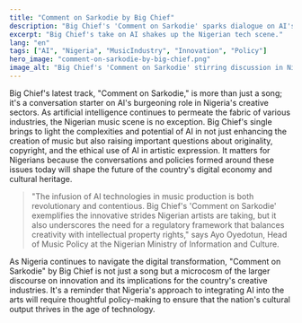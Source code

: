```yaml
---
title: "Comment on Sarkodie by Big Chief"
description: "Big Chief's 'Comment on Sarkodie' sparks dialogue on AI's impact on creative industries in Nigeria."
excerpt: "Big Chief's take on AI shakes up the Nigerian tech scene."
lang: "en"
tags: ["AI", "Nigeria", "MusicIndustry", "Innovation", "Policy"]
hero_image: "comment-on-sarkodie-by-big-chief.png"
image_alt: "Big Chief's 'Comment on Sarkodie' stirring discussion in Nigeria"
---
```


Big Chief's latest track, "Comment on Sarkodie," is more than just a song; it's a conversation starter on AI's burgeoning role in Nigeria's creative sectors. As artificial intelligence continues to permeate the fabric of various industries, the Nigerian music scene is no exception. Big Chief's single brings to light the complexities and potential of AI in not just enhancing the creation of music but also raising important questions about originality, copyright, and the ethical use of AI in artistic expression. It matters for Nigerians because the conversations and policies formed around these issues today will shape the future of the country's digital economy and cultural heritage.

>"The infusion of AI technologies in music production is both revolutionary and contentious. Big Chief's 'Comment on Sarkodie' exemplifies the innovative strides Nigerian artists are taking, but it also underscores the need for a regulatory framework that balances creativity with intellectual property rights," says Ayo Oyedotun, Head of Music Policy at the Nigerian Ministry of Information and Culture.

As Nigeria continues to navigate the digital transformation, "Comment on Sarkodie" by Big Chief is not just a song but a microcosm of the larger discourse on innovation and its implications for the country's creative industries. It's a reminder that Nigeria's approach to integrating AI into the arts will require thoughtful policy-making to ensure that the nation's cultural output thrives in the age of technology.